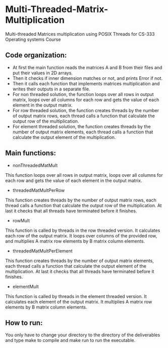 # Multi-Threaded-Matrix-Multiplication
Multi-threaded Matrices multiplication using POSIX Threads for CS-333 Operating systems Course

## Code organization:
- At first the main function reads the matrices A and B from their files and put their values in 2D arrays.
- Then it checks if inner dimension matches or not, and prints Error if not.
- Then it calls each function that implements matrices multiplication and writes their outputs in a separate file.
- For non threaded solution, the function loops over all rows in output matrix, loops over all columns for each row and gets the value of each element in the output matrix.
- For row threaded solution, the function creates threads by the number of output matrix rows, each thread calls a function that calculate the output row of the multiplication. 
- For element threaded solution, the function creates threads by the number of output matrix elements, each thread calls a function that calculate the output element of the multiplication. 

## Main functions:
- nonThreadedMatMult

This function loops over all rows in output matrix, loops over all columns for each row and gets the value of each element in the output matrix.

- threadedMatMultPerRow

This function creates threads by the number of output matrix rows, each thread calls a function that calculate the output row of the multiplication. 
At last it checks that all threads have terminated before it finishes.

- rowMult

This function is called by threads in the row threaded version. It calculates each row of the output matrix.
It loops over columns of the provided row, and multiplies A matrix row elements by B matrix column elements.

- threadedMatMultPerElement

This function creates threads by the number of output matrix elements, each thread calls a function that calculate the output element of the multiplication.
At last it checks that all threads have terminated before it finishes.

- elementMult

This function is called by threads in the element threaded version. It calculates each element of the output matrix.
It multiplies A matrix row elements by B matrix column elements.

## How to run:
You only have to change your directory to the directory of the deliverables and type make to compile and make run to run the executable.
